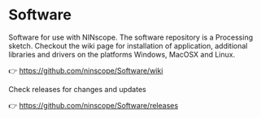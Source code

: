# Software
Software for use with NINscope. The software repository is a Processing sketch.
Checkout the wiki page for installation of application, additional libraries and drivers on the platforms Windows, MacOSX and Linux.

 :point_right: https://github.com/ninscope/Software/wiki

Check releases for changes and updates

 :point_right: https://github.com/ninscope/Software/releases
